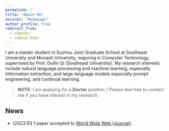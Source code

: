 ```yaml
---
permalink: /
title: "About Me"
excerpt: "Homepage"
author_profile: true
redirect_from: 
  - /about/
  - /about.html
---
```


I am a master student in Suzhou Joint Graduate School at Southeast University and Monash University, majoring in Computer Technology, supervised by Prof. Guilin Qi (Southeast University). My research interests include natural language processing and machine learning, especially information extraction, and large language models especially prompt engineering, and continual learning.

> **NOTE**: I am applying for a **Doctor** position！Please feel free to contact me if you have interest in my research.

## News
* \[2023.10\] 1 paper accepted to [World Wide Web (Journal)](https://dl.acm.org/journal/www).
